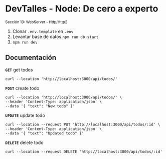 # DevTalles - Node: De cero a experto

<small>Sección 13: WebServer - Http/Http2</small>

1. Clonar `.env.template` en `.env`
2. Levantar base de datos `npm run db:start`
3. `npm run dev`

## Documentación

**`GET`** get todos

```curl
curl --location 'http://localhost:3000/api/todos/'
```

**`POST`** create todo

```curl
curl --location 'http://localhost:3000/api/todos/' \
--header 'Content-Type: application/json' \
--data '{ "text": "New todo" }'
```

**`UPDATE`** update todo

```curl
curl --location --request PUT 'http://localhost:3000/api/todos/:id' \
--header 'Content-Type: application/json' \
--data '{ "text": "Updated todo" }'
```

**`DELETE`** delete todo

```curl
curl --location --request DELETE 'http://localhost:3000/api/todos/:id'
```
